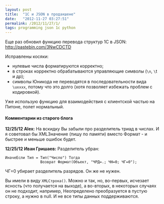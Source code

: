 ```yaml
---
layout: post
title:  "1С и JSON в продакшене"
date:   "2012-11-27 03:27:51"
permalink: /2012/11/27/1/
tags: programming json 1c python
---
```


Еще раз обновил функцию перевода структур 1С в JSON: http://pastebin.com/3NwCDCTD

Исправлены косяки:

- нулевые числа форматируются корректно;
- в строках корректно обрабатываются управляющие символы (`\n`, `\`t и
  др);
- символы Юникода не переводятся в последовательности вида `\uxxxx`,
  потому что это долго (хотя позволяет избежать проблем с кодировкой).

Уже использую функцию для взаимодействия с клиентской частью на
Питоне, полет нормальный.


#### Комментарии из старого блога


**12/25/12 Alex:** На вскидку Вы забыли про разделитель триад в
  числах. И я советовал бы XMLЗначение (пишу по памяти) вместо
  Формат - и быстрее и меньше ошибок будет.


**12/25/12 Иван Гришаев:** Разделитель убран:

~~~
ИначеЕсли Тип = Тип("Число") Тогда
                Возврат Формат(Объект, "ЧРД=.; ЧН=0; ЧГ=0");
~~~

ЧГ=0 убирает разделитель разрядов. Он же не нужен.

Вы имели в виду `XMLСтрока()`. Можно и так, но, во-первых, исчезает
ясность (что получается на выходе), а во-вторых, в некоторых случаях
он не подходит, например, Неопределено преобразуется в пустую строку,
а нужно в null. И не все типы данных поддерживаются.
